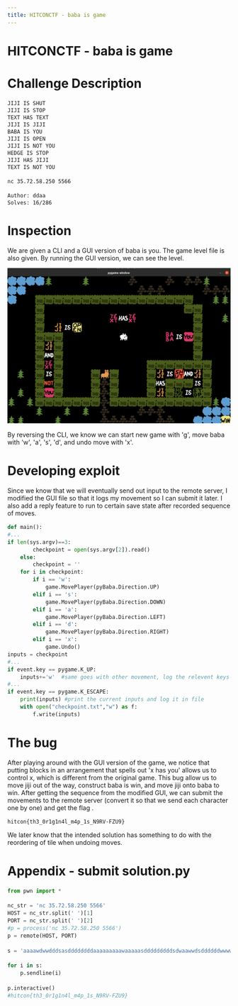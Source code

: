 ```yaml
---
title: HITCONCTF - baba is game
---
```


# HITCONCTF - baba is game


# Challenge Description

```
JIJI IS SHUT
JIJI IS STOP
TEXT HAS TEXT
JIJI IS JIJI
BABA IS YOU
JIJI IS OPEN
JIJI IS NOT YOU
HEDGE IS STOP
JIJI HAS JIJI
TEXT IS NOT YOU

nc 35.72.58.250 5566

Author: ddaa
Solves: 16/286
```
<!--more-->

# Inspection

We are given a CLI and a GUI version of baba is you. The game level file is also given. By running the GUI version, we can see the level.

![game](/img/HITCONCTF2021-baba-is-game-game.png)

By reversing the CLI, we know we can start new game with 'g', move baba with 'w', 'a', 's', 'd', and undo move with 'x'. 

# Developing exploit

Since we know that we will eventually send out input to the remote server, I modified the GUI file so that it logs my movement so I can submit it later. I also add a reply feature to run to certain save state after recorded sequence of moves. 

```python
def main():
#...
if len(sys.argv)==3:
        checkpoint = open(sys.argv[2]).read()
    else:
        checkpoint = ''
    for i in checkpoint:
        if i == 'w':
            game.MovePlayer(pyBaba.Direction.UP)
        elif i == 's':
            game.MovePlayer(pyBaba.Direction.DOWN)
        elif i == 'a':
            game.MovePlayer(pyBaba.Direction.LEFT)
        elif i == 'd':
            game.MovePlayer(pyBaba.Direction.RIGHT)
        elif i == 'x':
            game.Undo()
inputs = checkpoint
#...
if event.key == pygame.K_UP:
	inputs+='w'  #same goes with other movement, log the relevent keys
#...
if event.key == pygame.K_ESCAPE:
	print(inputs) #print the current inputs and log it in file
	with open("checkpoint.txt","w") as f:
		f.write(inputs)
```

# The bug


After playing around with the GUI version of the game, we notice that putting blocks in an arrangement that spells out 'x has you' allows us to control x, which is different from the original game. This bug allow us to move jiji out of the way, construct baba is win, and move jiji onto baba to win. After getting the sequence from the modified GUI, we can submit the movements to the remote server (convert it so that we send each character one by one) and get the flag . 

``` plaintext
hitcon{th3_0r1g1n4l_m4p_1s_N9RV-FZU9}
```

We later know that the intended solution has something to do with the reordering of tile when undoing moves.

# Appendix - submit solution.py

```python
from pwn import *

nc_str = 'nc 35.72.58.250 5566'
HOST = nc_str.split(' ')[1]
PORT = nc_str.split(' ')[2]
#p = process('nc 35.72.58.250 5566')
p = remote(HOST, PORT)

s = 'aaaawdwwdddsasddddddddaaaaaaaaawaaaaasdddddddddsdwaawwdsddddddwwwwddddwwdddsssdsaaaaaaawasssssssasdddwddsaaaaawwwdwwwwwwwwwdwdddddsaaaaawasssssssssssaaasdddddddddddddaaaaaaaaaaadwwwwwwwwwwwdddddddd'

for i in s:
    p.sendline(i)

p.interactive()
#hitcon{th3_0r1g1n4l_m4p_1s_N9RV-FZU9}
```
